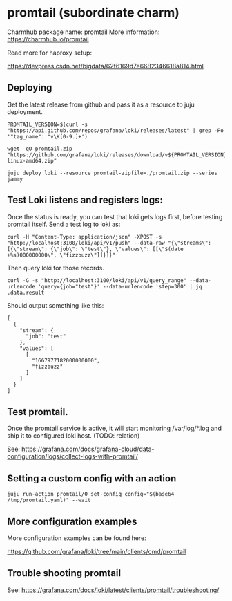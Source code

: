 # promtail (subordinate charm)

Charmhub package name: promtail
More information: https://charmhub.io/promtail

Read more for haproxy setup: 

https://devpress.csdn.net/bigdata/62f6169d7e6682346618a814.html

## Deploying
Get the latest release from github and pass it as a resource to juju deployment.

    PROMTAIL_VERSION=$(curl -s "https://api.github.com/repos/grafana/loki/releases/latest" | grep -Po '"tag_name": "v\K[0-9.]+')
    
    wget -qO promtail.zip "https://github.com/grafana/loki/releases/download/v${PROMTAIL_VERSION}/promtail-linux-amd64.zip"
    
    juju deploy loki --resource promtail-zipfile=./promtail.zip --series jammy

## Test Loki listens and registers logs:

Once the status is ready, you can test that loki gets logs first, before testing promtail itself. Send a test log to loki as:


    curl -H "Content-Type: application/json" -XPOST -s "http://localhost:3100/loki/api/v1/push" --data-raw "{\"streams\": [{\"stream\": {\"job\": \"test\"}, \"values\": [[\"$(date +%s)000000000\", \"fizzbuzz\"]]}]}"

Then query loki for those records.

    curl -G -s "http://localhost:3100/loki/api/v1/query_range" --data-urlencode 'query={job="test"}' --data-urlencode 'step=300' | jq .data.result

Should output something like this:
```
[
  {
    "stream": {
      "job": "test"
    },
    "values": [
      [
        "1667977182000000000",
        "fizzbuzz"
      ]
    ]
  }
]
```

## Test promtail.

Once the promtail service is active, it will start monitoring /var/log/*.log and ship it to configured loki host. (TODO: relation)

See: https://grafana.com/docs/grafana-cloud/data-configuration/logs/collect-logs-with-promtail/

## Setting a custom config with an action

    juju run-action promtail/0 set-config config="$(base64 /tmp/promtail.yaml)" --wait


## More configuration examples

More configuration examples can be found here:

https://github.com/grafana/loki/tree/main/clients/cmd/promtail

## Trouble shooting promtail

See: https://grafana.com/docs/loki/latest/clients/promtail/troubleshooting/
